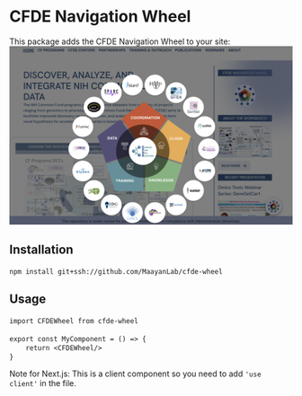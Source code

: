 # CFDE Navigation Wheel

This package adds the CFDE Navigation Wheel to your site:
![alt text](img/wheel.png)

## Installation
```
npm install git+ssh://github.com/MaayanLab/cfde-wheel
```

## Usage

```
import CFDEWheel from cfde-wheel

export const MyComponent = () => {
	return <CFDEWheel/>
}
```

Note for Next.js: This is a client component so you need to add `'use client'` in the file.